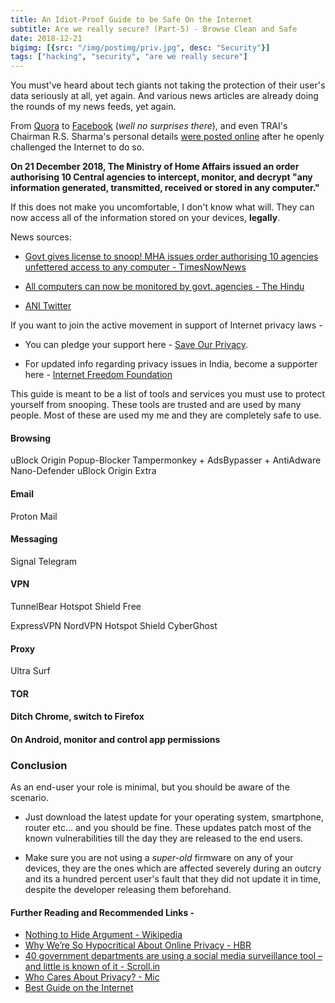 ```yaml
---
title: An Idiot-Proof Guide to be Safe On the Internet
subtitle: Are we really secure? (Part-5) - Browse Clean and Safe
date: 2018-12-21
bigimg: [{src: "/img/postimg/priv.jpg", desc: "Security"}]
tags: ["hacking", "security", "are we really secure"]
---
```

You must've heard about tech giants not taking the protection of their user's data seriously at all, yet again. And various news articles are already doing the rounds of my news feeds, yet again.

From [Quora](https://inc42.com/buzz/quora-announces-data-breach-affecting-100-mn-users-globally/) to [Facebook](https://www.esquire.com/lifestyle/a25645143/facebook-privacy/) (_well no surprises there_), and even TRAI's Chairman R.S. Sharma's personal details [were posted online](https://inc42.com/buzz/aadhaar-database-wasnt-hacked-to-fetch-details-of-trai-chairman-rs-sharma-uidai/) after he openly challenged the Internet to do so.

**On 21 December 2018, The Ministry of Home Affairs issued an order authorising 10 Central agencies to intercept, monitor, and decrypt "any information generated, transmitted, received or stored in any computer."**

If this does not make you uncomfortable, I don't know what will. They can now access all of the information stored on your devices, **legally**.

News sources:

- [Govt gives license to snoop! MHA issues order authorising 10 agencies unfettered access to any computer - TimesNowNews](https://www.timesnownews.com/india/article/govt-gives-license-to-snoop-mha-issues-order-authorising-10-agencies-unfettered-access-to-your-digital-trail-ministry-of-home-affairs-government/334566)

- [All computers can now be monitored by govt. agencies - The Hindu](https://www.thehindu.com/news/national/all-computers-now-under-govt-watch/article25792523.ece)

- [ANI Twitter](https://mobile.twitter.com/ANI/status/1075984791567253504/photo/1)

If you want to join the active movement in support of Internet privacy laws -

- You can pledge your support here - [Save Our Privacy](https://saveourprivacy.in/).

- For updated info regarding privacy issues in India, become a supporter here - [Internet Freedom Foundation](https://internetfreedom.in/)

This guide is meant to be a list of tools and services you must use to protect yourself from snooping. These tools are trusted and are used by many people. Most of these are used my me and they are completely safe to use.

#### Browsing
uBlock Origin
Popup-Blocker
Tampermonkey + AdsBypasser + AntiAdware
Nano-Defender
uBlock Origin Extra

#### Email
Proton Mail

#### Messaging
Signal
Telegram

#### VPN
TunnelBear
Hotspot Shield Free

ExpressVPN
NordVPN
Hotspot Shield
CyberGhost

#### Proxy
Ultra Surf

#### TOR

#### Ditch Chrome, switch to Firefox

#### On Android, monitor and control app permissions

### Conclusion
As an end-user your role is minimal, but you should be aware of the scenario.

- Just download the latest update for your operating system, smartphone, router etc... and you should be fine. These updates patch most of the known vulnerabilities till the day they are released to the end users.

- Make sure you are not using a _super-old_ firmware on any of your devices, they are the ones which are affected severely during an outcry and its a hundred percent user's fault that they did not update it in time, despite the developer releasing them beforehand.

#### Further Reading and Recommended Links -

- [Nothing to Hide Argument - Wikipedia](https://en.m.wikipedia.org/wiki/Nothing_to_hide_argument)
- [Why We’re So Hypocritical About Online Privacy - HBR](https://hbr.org/2017/05/why-were-so-hypocritical-about-online-privacy)
- [40 government departments are using a social media surveillance tool – and little is known of it - Scroll.in](https://scroll.in/article/893015/40-government-departments-are-using-a-social-media-surveillance-tool-and-little-is-known-of-it)
- [Who Cares About Privacy? - Mic](https://mic.com/articles/188563/who-cares-i-have-nothing-to-hide-why-the-popular-response-to-online-privacy-is-so-flawed#.C966PJQIt)
- [Best Guide on the Internet](https://ssd.eff.org/)
